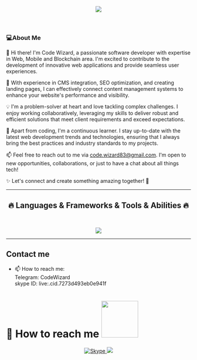 <h1 align="center">
  <a href="https://git.io/typing-svg">
    <img src="https://readme-typing-svg.herokuapp.com/?lines=Hello+👋;Full+Stack+Developer....;Nice+to+meet+you!&center=true&size=30">
  </a>
</h1>
<br>
<h3>💻About Me</h3>
<p>
  👋 Hi there! I'm Code Wizard, a passionate software developer with expertise in Web, Mobile and Blockchain area. I'm excited to contribute to the development of innovative web applications and provide seamless user experiences. </br>

  🔧 With experience in CMS integration, SEO optimization, and creating landing pages, I can effectively connect content management systems to enhance your website's performance and visibility. </br>

  💡 I'm a problem-solver at heart and love tackling complex challenges. I enjoy working collaboratively, leveraging my skills to deliver robust and efficient solutions that meet client requirements and exceed expectations. </br>

  🌟 Apart from coding, I'm a continuous learner. I stay up-to-date with the latest web development trends and technologies, ensuring that I always bring the best practices and industry standards to my projects. </br>

  📫 Feel free to reach out to me via code.wizard83@gmail.com. I'm open to new opportunities, collaborations, or just to have a chat about all things tech! </br>

  ✨ Let's connect and create something amazing together! 🚀
  <br>
</p>

<hr>
<h2 align="center">🔥 Languages & Frameworks & Tools & Abilities 🔥</h2>
<br>
<p align="center">
  <a href="https://skillicons.dev">
    <img src="https://skillicons.dev/icons?i=html,js,ts,css,sass,php,py,react,redux,nextjs,nuxtjs,angular,vue,nodejs,threejs,webpack,gatsby,django,flask,laravel,wordpress,bootstrap,tailwind,jquery,mongodb,mysql,postgres,apollo,dynamodb,firebase,sqlite,c,cs,cpp,java,ruby,rails,md,nginx,powershell,prisma,qt,vscode,atom,idea,androidstudio,flutter,dart,kotlin,eclipse,git,github,linux,svg,unity,unreal,vercel,heroku,aws" />
  </a>
</p>
<hr>

<!--Skill And More Information-->
 ## Contact me
- 📫 How to reach me: </br>
     Telegram: CodeWizard </br>
     skype ID: live:.cid.7273d493eb0e941f </br>

<h1 font-weight="bold">
  📮 How to reach me
  <img src='https://raw.githubusercontent.com/ShahriarShafin/ShahriarShafin/main/Assets/handshake.gif' width="100" />
</h1>

<p align='center'>
<!--   <a href="mailto:david.ilyin.990218@outlook.com" target="_blank">
    <img src="https://img.shields.io/badge/Gmail-D14836?style=for-the-badge&logo=gmail&logoColor=white" alt="Gmail">
  </a> -->
  <a href="https://join.skype.com/invite/Cqn043nYaFl7" target="_blank">
    <img src="https://img.shields.io/badge/Skype-0078d4?style=for-the-badge&logo=skype&logoColor=white" alt="Skype">
  </a>
  <a href="https://www.telegram.org/CodeWizard" target="_blank">
    <img src="https://img.shields.io/badge/Telegram-2CA5E0?style=for-the-badge&logo=telegram&logoColor=white" />
  </a>
<!--   <a href="https://t.me/kendson" target="_blank">
    <img src="https://img.shields.io/badge/Telegram-0078d4?style=for-the-badge&logo=telegram&logoColor=white" alt="Telegram">
  </a> -->
</p>

